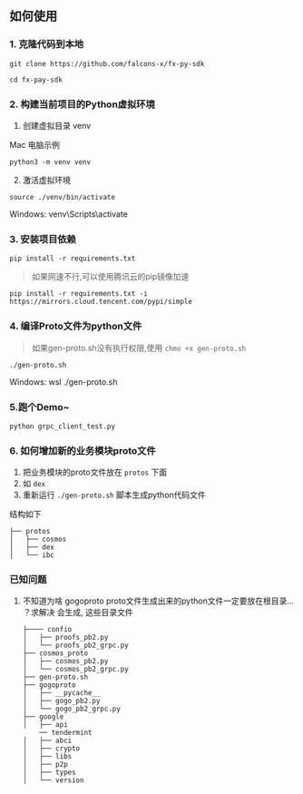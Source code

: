 ## 如何使用

### 1. 克隆代码到本地

```shell
git clone https://github.com/falcons-x/fx-py-sdk

cd fx-pay-sdk
```


### 2. 构建当前项目的Python虚拟环境


1. 创建虚拟目录 venv

Mac 电脑示例

```
python3 -m venv venv
```

2. 激活虚拟环境 

```
source ./venv/bin/activate
```
Windows: venv\Scripts\activate

### 3. 安装项目依赖

```
pip install -r requirements.txt
```

> 如果网速不行,可以使用腾讯云的pip镜像加速
```
pip install -r requirements.txt -i https://mirrors.cloud.tencent.com/pypi/simple
```

### 4. 编译Proto文件为python文件

> 如果gen-proto.sh没有执行权限,使用 `chmo +x gen-proto.sh`

```
./gen-proto.sh
```
Windows: wsl ./gen-proto.sh


### 5.跑个Demo~
```
python grpc_client_test.py

```

### 6. 如何增加新的业务模块proto文件

1. 把业务模块的proto文件放在 `protos` 下面
2. 如 `dex` 
3. 重新运行 `./gen-proto.sh` 脚本生成python代码文件

结构如下

```
├── protos
│   ├── cosmos
│   ├── dex
│   └── ibc
```

### 已知问题

1. 不知道为啥 gogoproto proto文件生成出来的python文件一定要放在根目录... ？求解决
    会生成, 这些目录文件
    ```
    ├──── confio
    │   ├── proofs_pb2.py
    │   └── proofs_pb2_grpc.py
    ├── cosmos_proto
    │   ├── cosmos_pb2.py
    │   └── cosmos_pb2_grpc.py
    ├── gen-proto.sh
    ├── gogoproto
    │   ├── __pycache__
    │   ├── gogo_pb2.py
    │   └── gogo_pb2_grpc.py
    ├── google
    │   ├── api
        ── tendermint
    │   ├── abci
    │   ├── crypto
    │   ├── libs
    │   ├── p2p
    │   ├── types
    │   └── version
    ```